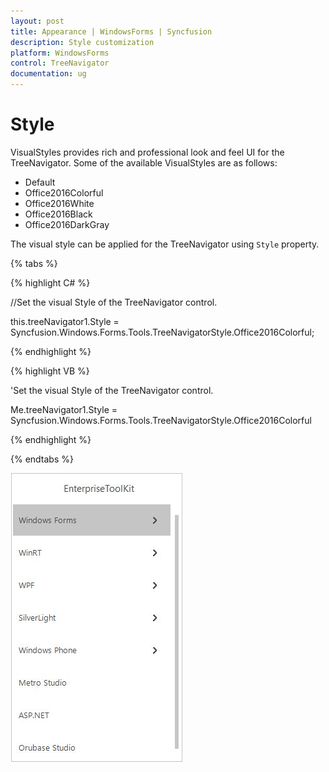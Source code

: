 ```yaml
---
layout: post
title: Appearance | WindowsForms | Syncfusion
description: Style customization
platform: WindowsForms
control: TreeNavigator 
documentation: ug
---
```


# Style

VisualStyles provides rich and professional look and feel UI for the TreeNavigator. Some of the available VisualStyles are as follows:

* Default
* Office2016Colorful
* Office2016White
* Office2016Black
* Office2016DarkGray


The visual style can be applied for the TreeNavigator using `Style` property.

{% tabs %}

{% highlight C# %}

//Set the visual Style of the TreeNavigator control.

this.treeNavigator1.Style = Syncfusion.Windows.Forms.Tools.TreeNavigatorStyle.Office2016Colorful;

{% endhighlight %}


{% highlight VB %}

'Set the visual Style of the TreeNavigator control.

Me.treeNavigator1.Style = Syncfusion.Windows.Forms.Tools.TreeNavigatorStyle.Office2016Colorful
 
{% endhighlight %}

{% endtabs %}

![](Getting-Started_images/Office2016Style.jpeg) 